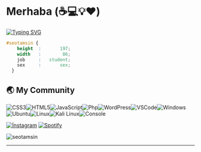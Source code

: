 # Merhaba (:coffee::computer::bulb::heart:)

[![Typing SVG](https://readme-typing-svg.herokuapp.com?color=%2336BCF7&size=24&duration=4000&width=500&lines=Tecr%C3%BCbelerim;SEO+Metin+Yazarl%C4%B1%C4%9F%C4%B1;PHP%2C+HTML%2C+CSS%2C++JS;Microsoft+Office+;Adobe+Photoshop)](https://github.com/seotamsin)
```css
#seotamsin {
    height  :       197;
    width   :        86;
    job     :   student;
    sex     :       sex;
  }
```
## :earth_asia: My Community

![CSS3](https://img.icons8.com/color/30/css3.png)![HTML5](https://img.icons8.com/color/30/html-5.png)![JavaScript](https://img.icons8.com/color/30/javascript.png)![Php](https://i.hizliresim.com/aa6cxyp.png)![WordPress](https://img.icons8.com/color/30/wordpress.png)![VSCode](https://img.icons8.com/color/30/visual-studio-code-2019.png)![Windows](https://img.icons8.com/color/30/windows-10.png)![Ubuntu](https://img.icons8.com/color/30/ubuntu--v1.png)![Linux](https://img.icons8.com/color/30/linux.png)![Kali Linux](https://img.icons8.com/color/30/kali-linux.png)![Console](https://img.icons8.com/color/30/console.png)<br>


[![İnstagram](https://img.shields.io/badge/INSTAGRAM%20-DC3175.svg?&style=for-the-badge&logo=instagram&logoColor=white)](https://instagram.com/furk5n) 
[![Spotify](https://img.shields.io/badge/Spotify-1ED760?&style=for-the-badge&logo=spotify&logoColor=white)](https://open.spotify.com/user/bmd3bob163x0q1hu8qbopd7ca) 

<img src="https://komarev.com/ghpvc/?username=seotamsin&label=Ziyaretçi%20Sayısı&color=552b75" alt="seotamsin" /><br>

---

